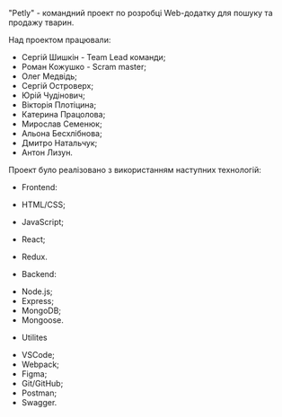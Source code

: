 "Petly" - командний проект по розробці Web-додатку для пошуку та продажу тварин.

Над проектом працювали:

- Сергій Шишкін - Team Lead команди;
- Роман Кожушко - Scram master;
- Олег Медвідь;
- Сергій Островерх;
- Юрій Чудінович;
- Вікторія Плотіцина;
- Катерина Працолова;
- Мирослав Семенюк;
- Альона Бесхлібнова;
- Дмитро Натальчук;
- Антон Лизун.

Проект було реалізовано з використанням наступних технологій:

- Frontend:

* HTML/CSS;
* JavaScript;
* React;
* Redux.

* Backend:

- Node.js;
- Express;
- MongoDB;
- Mongoose.

* Utilites

- VSCode;
- Webpack;
- Figma;
- Git/GitHub;
- Postman;
- Swagger.
